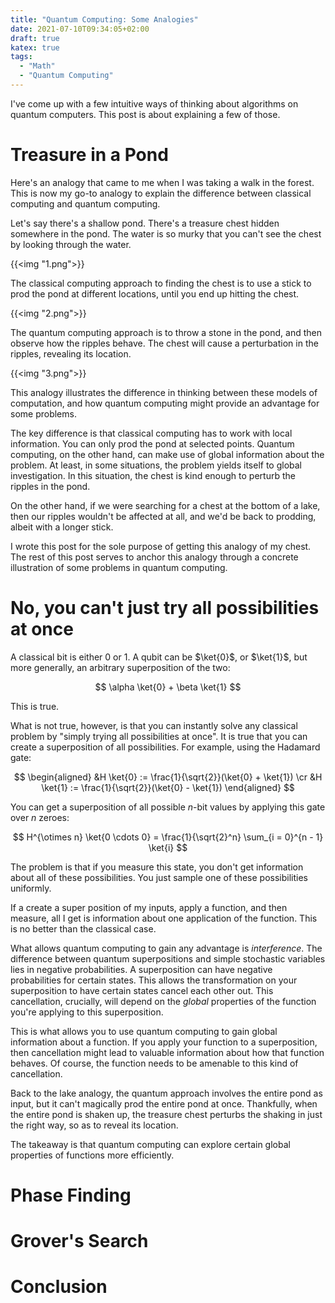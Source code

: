 ```yaml
---
title: "Quantum Computing: Some Analogies"
date: 2021-07-10T09:34:05+02:00
draft: true
katex: true
tags:
  - "Math"
  - "Quantum Computing"
---
```


I've come up with a few intuitive ways of thinking about algorithms 
on quantum computers. This post is about explaining a few of those.

<!--more-->

# Treasure in a Pond

Here's an analogy that came to me when I was taking a walk in the forest.
This is now my go-to analogy to explain the difference between classical
computing and quantum computing.

Let's say there's a shallow pond. There's a treasure chest hidden somewhere
in the pond. The water is so murky that you can't see the chest by looking
through the water.

{{<img "1.png">}}

The classical computing approach to finding the chest is to
use a stick to prod the pond at different locations,
until you end up hitting the chest.

{{<img "2.png">}}

The quantum computing approach is to throw a stone in the pond, and then
observe how the ripples behave. The chest will cause a perturbation in
the ripples, revealing its location.

{{<img "3.png">}}

This analogy illustrates the difference in thinking between these models
of computation, and how quantum computing might provide an advantage
for some problems.

The key difference is that classical computing has to work
with local information. You can only prod the pond at selected points.
Quantum computing, on the other hand, can make use of global information
about the problem. At least, in some situations, the problem yields
itself to global investigation. In this situation, the chest is kind
enough to perturb the ripples in the pond.

On the other hand, if we were searching for a chest at the bottom of a lake,
then our ripples wouldn't be affected at all, and we'd be back to prodding,
albeit with a longer stick.

I wrote this post for the sole purpose of getting this analogy of my chest.
The rest of this post serves to anchor this analogy through a concrete
illustration of some problems in quantum computing.

# No, you can't just try all possibilities at once

A classical bit is either $0$ or $1$. A qubit can be $\ket{0}$, or $\ket{1}$,
but more generally, an arbitrary superposition of the two:

$$
\alpha \ket{0} + \beta \ket{1}
$$

This is true.

What is not true, however, is that you can instantly solve any classical
problem by "simply trying all possibilities at once". It is true that
you can create a superposition of all possibilities. For example,
using the Hadamard gate:

$$
\begin{aligned}
&H \ket{0} := \frac{1}{\sqrt{2}}(\ket{0} + \ket{1}) \cr
&H \ket{1} := \frac{1}{\sqrt{2}}(\ket{0} - \ket{1})
\end{aligned}
$$

You can get a superposition of all possible $n$-bit values by applying
this gate over $n$ zeroes:

$$
H^{\otimes n} \ket{0 \cdots 0} = \frac{1}{\sqrt{2}^n} \sum_{i = 0}^{n - 1} \ket{i}
$$

The problem is that if you measure this state, you don't get information
about all of these possibilities. You just sample one of these possibilities
uniformly.

If a create a super position of my inputs, apply a function, and then measure,
all I get is information about one application of the function. This is
no better than the classical case.

What allows quantum computing to gain any advantage is *interference*.
The difference between quantum superpositions and simple stochastic
variables lies in negative probabilities. A superposition can have
negative probabilities for certain states. This allows the transformation
on your superposition to have certain states cancel each other out.
This cancellation, crucially, will depend on the *global* properties
of the function you're applying to this superposition.

This is what allows you to use quantum computing to gain global information
about a function. If you apply your function to a superposition,
then cancellation might lead to valuable information about how that function behaves.
Of course, the function needs to be amenable to this kind of cancellation.

Back to the lake analogy, the quantum approach involves the
entire pond as input, but it can't magically prod the entire pond at once.
Thankfully, when the entire pond is shaken up, the treasure chest perturbs
the shaking in just the right way, so as to reveal its location.

The takeaway is that quantum computing can explore certain global properties
of functions
more efficiently.

# Phase Finding

# Grover's Search

# Conclusion
